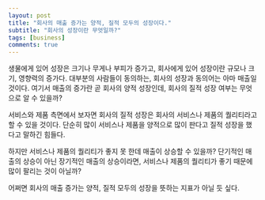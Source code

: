 ```yaml
---
layout: post
title: "회사의 매출 증가는 양적, 질적 모두의 성장이다."
subtitle: "회사의 성장이란 무엇일까?"
tags: [business]
comments: true
---
```


생물에게 있어 성장은 크기나 무게나 부피가 증가고, 회사에게 있어 성장이란 규모나 크기, 영향력의 증가다. 대부분의 사람들이 동의하는, 회사의 성장과 동의어는 아마 매출일 것이다. 여기서 매출의 증가란 곧 회사의 양적 성장인데, 회사의 질적 성장 여부는 무엇으로 알 수 있을까?

서비스와 제품 측면에서 보자면 회사의 질적 성장은 회사의 서비스나 제품의 퀄리티라고 할 수 있을 것이다. 단순히 많이 서비스나 제품을 양적으로 많이 판다고 질적 성장을 했다고 말하긴 힘들다.

하지만 서비스나 제품의 퀄리티가 좋지 못 한데 매출이 상승할 수 있을까? 단기적인 매출의 상승이 아닌 장기적인 매출의 상승이라면, 서비스나 제품의 퀄리티가 좋기 때문에 많이 팔리는 것이 아닐까?

어쩌면 회사의 매출 증가는 양적, 질적 모두의 성장을 뜻하는 지표가 아닐 듯 싶다.

